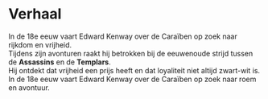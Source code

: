 # Verhaal

In de 18e eeuw vaart Edward Kenway over de Caraïben op zoek naar rijkdom en vrijheid.  
Tijdens zijn avonturen raakt hij betrokken bij de eeuwenoude strijd tussen de **Assassins** en de **Templars**.  
Hij ontdekt dat vrijheid een prijs heeft en dat loyaliteit niet altijd zwart-wit is.
In de 18e eeuw vaart Edward Kenway over de Caraïben op zoek naar roem en avontuur.
